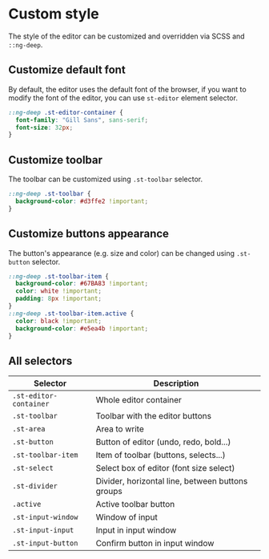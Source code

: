 # Custom style
The style of the editor can be customized and overridden via SCSS and `::ng-deep`. 

## Customize default font
By default, the editor uses the default font of the browser, if you want to modify the font of the editor, you can use `st-editor` element selector.
```scss
::ng-deep .st-editor-container {
  font-family: "Gill Sans", sans-serif;
  font-size: 32px;
}
```

## Customize toolbar
The toolbar can be customized using `.st-toolbar` selector.
```scss
::ng-deep .st-toolbar {
  background-color: #d3ffe2 !important;
}
```

## Customize buttons appearance
The button's appearance (e.g. size and color) can be changed using `.st-button` selector.
```scss
::ng-deep .st-toolbar-item {
  background-color: #67BA83 !important;
  color: white !important;
  padding: 8px !important;   
}
::ng-deep .st-toolbar-item.active {
  color: black !important;
  background-color: #e5ea4b !important;
}
```


## All selectors
| Selector               | Description                                      | 
|------------------------|--------------------------------------------------|
| `.st-editor-container` | Whole editor container                           |
| `.st-toolbar`          | Toolbar with the editor buttons                  |
| `.st-area`             | Area to write                                    |
| `.st-button`           | Button of editor (undo, redo, bold...)           |
| `.st-toolbar-item`     | Item of toolbar (buttons, selects...)            |
| `.st-select`           | Select box of editor (font size select)          |
| `.st-divider`          | Divider, horizontal line, between buttons groups |
| `.active`              | Active toolbar button                            |
| `.st-input-window`     | Window of input                                  |
| `.st-input-input`      | Input in input window                            |
| `.st-input-button`     | Confirm button in input window                   |
